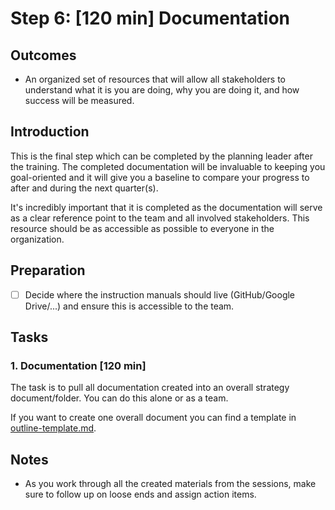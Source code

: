 # Step 6: [120 min] Documentation

## Outcomes

- An organized set of resources that will allow all stakeholders to understand what it is you are doing, why you are doing it, and how success will be measured.

## Introduction

This is the final step which can be completed by the planning leader after the training. The completed documentation will be invaluable to keeping you goal-oriented and it will give you a baseline to compare your progress to after and during the next quarter(s).

It's incredibly important that it is completed as the documentation will serve as a clear reference point to the team and all involved stakeholders. This resource should be as accessible as possible to everyone in the organization.

## Preparation
- [ ] Decide where the instruction manuals should live (GitHub/Google Drive/...) and ensure this is accessible to the team.

## Tasks

### 1. Documentation [120 min]

The task is to pull all documentation created into an overall strategy document/folder. You can do this alone or as a team.

If you want to create one overall document you can find a template in [outline-template.md](outline-template.md).

## Notes

- As you work through all the created materials from the sessions, make sure to follow up on loose ends and assign action items. 
